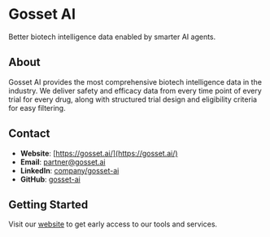 # Gosset AI

Better biotech intelligence data enabled by smarter AI agents.

## About

Gosset AI provides the most comprehensive biotech intelligence data in the industry. We deliver safety and efficacy data from every time point of every trial for every drug, along with structured trial design and eligibility criteria for easy filtering.

## Contact

- **Website**: [https://gosset.ai/](https://gosset.ai/)
- **Email**: [partner@gosset.ai](mailto:partner@gosset.ai)
- **LinkedIn**: [company/gosset-ai](https://www.linkedin.com/company/gosset-ai)
- **GitHub**: [gosset-ai](https://github.com/gosset-ai)

## Getting Started

Visit our [website](https://gosset.ai/) to get early access to our tools and services. 
